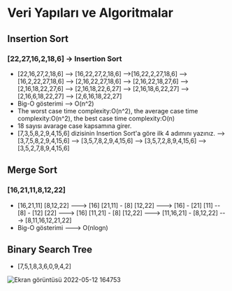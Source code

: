 # Veri Yapıları ve Algoritmalar

## Insertion Sort

### [22,27,16,2,18,6] -> Insertion Sort
- [22,16,27,2,18,6] --> [16,22,27,2,18,6] -->[16,22,2,27,18,6] --> [16,2,22,27,18,6] --> [2,16,22,27,18,6] --> [2,16,22,18,27,6] --> [2,16,18,22,27,6] --> [2,16,18,22,6,27] --> [2,16,18,6,22,27] --> [2,16,6,18,22,27] --> [2,6,16,18,22,27]
- Big-O gösterimi --> O(n^2)
- The worst case time complexity:O(n^2), the average case time complexity:O(n^2), the best case time complexity:O(n)
- 18 sayısı avarage case kapsamına girer.
- [7,3,5,8,2,9,4,15,6] dizisinin Insertion Sort'a göre ilk 4 adımını yazınız. --> [3,7,5,8,2,9,4,15,6] --> [3,5,7,8,2,9,4,15,6] --> [3,5,7,2,8,9,4,15,6] --> [3,5,2,7,8,9,4,15,6]

## Merge Sort

### [16,21,11,8,12,22]
- [16,21,11] [8,12,22] ---> [16] [21,11] - [8] [12,22] ---> [16] - [21] [11] -- [8] - [12] [22] ---> [16] [11,21] - [8] [12,22] ---> [11,16,21] - [8,12,22] ---> [8,11,16,12,21,22]
- Big-O gösterimi ---> O(nlogn)

## Binary Search Tree
- [7,5,1,8,3,6,0,9,4,2]

![Ekran görüntüsü 2022-05-12 164753](https://user-images.githubusercontent.com/95437125/168090620-9373cb6e-52a3-434f-9279-5e7e491b6d85.png)
